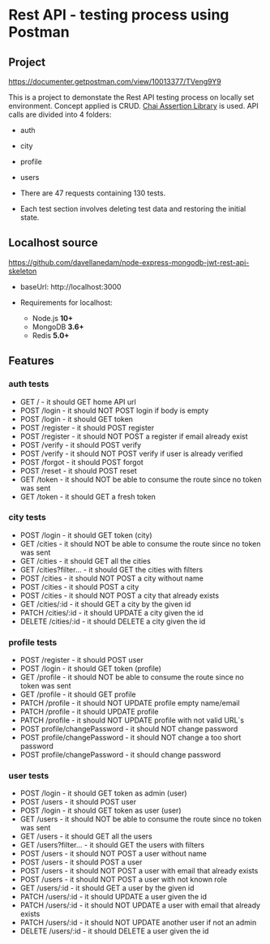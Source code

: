 # Rest API - testing process using Postman

## Project 

<https://documenter.getpostman.com/view/10013377/TVeng9Y9>

This is a project to demonstate the Rest API testing process on locally set environment. Concept applied is CRUD. 
[Chai Assertion Library](###https://www.chaijs.com/) is used.
API calls are divided into 4 folders:
-   auth
-   city
-   profile
-   users

- There are 47 requests containing 130 tests.
- Each test section involves deleting test data and restoring the initial state.

## Localhost source

<https://github.com/davellanedam/node-express-mongodb-jwt-rest-api-skeleton>

-   baseUrl: http://localhost:3000

-   Requirements for localhost:
    -   Node.js **10+**
    -   MongoDB **3.6+**
    -   Redis **5.0+**


## Features

### auth tests
-	GET /		- it should GET home API url
-	POST /login	- it should NOT POST login if body is empty
-	POST /login	- it should GET token
-	POST /register	- it should POST register	
-	POST /register	- it should NOT POST a register if email already exist	
-	POST /verify	- it should POST verify
-	POST /verify	- it should NOT POST verify if user is already verified
-	POST /forgot	- it should POST forgot
-	POST /reset	- it should POST reset
-	GET /token	- it should NOT be able to consume the route since no token was sent
-	GET /token	- it should GET a fresh token

### city tests
-	POST /login		- it should GET token (city)
-	GET /cities		- it should NOT be able to consume the route since no token was sent
-	GET /cities		- it should GET all the cities
-	GET /cities?filter...	- it should GET the cities with filters
-	POST /cities		- it should NOT POST a city without name
-	POST /cities		- it should POST a city
-	POST /cities		- it should NOT POST a city that already exists
-	GET /cities/:id		- it should GET a city by the given id
-	PATCH /cities/:id	- it should UPDATE a city given the id
-	DELETE /cities/:id	- it should DELETE a city given the id

### profile tests
-	POST /register	- it should POST user
-	POST /login	- it should GET token (profile)
-	GET /profile	- it should NOT be able to consume the route since no token was sent
-	GET /profile	- it should GET profile
-	PATCH /profile	- it should NOT UPDATE profile empty name/email
-	PATCH /profile	- it should UPDATE profile	
-	PATCH /profile	- it should NOT UPDATE profile with not valid URL´s
-	POST profile/changePassword	- it should NOT change password
-	POST profile/changePassword	- it should NOT change a too short password	
-	POST profile/changePassword	- it should change password

### user tests
-	POST /login	- it should GET token as admin (user)
-	POST /users	- it should POST user
-	POST /login	- it should GET token as user (user)
-	GET /users	- it should NOT be able to consume the route since no token was sent
-	GET /users	- it should GET all the users
-	GET /users?filter...	- it should GET the users with filters
-	POST /users	- it should NOT POST a user without name
-	POST /users	- it should POST a user
-	POST /users	- it should NOT POST a user with email that already exists
-	POST /users	- it should NOT POST a user with not known role
-	GET /users/:id	- it should GET a user by the given id
-	PATCH /users/:id	- it should UPDATE a user given the id
-	PATCH /users/:id	- it should NOT UPDATE a user with email that already exists
-	PATCH /users/:id	- it should NOT UPDATE another user if not an admin
-	DELETE /users/:id	- it should DELETE a user given the id



